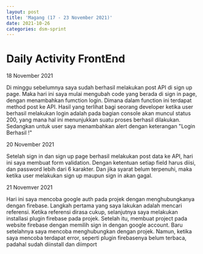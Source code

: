 ```yaml
---
layout: post
title: 'Magang (17 - 23 November 2021)'
date: 2021-10-26
categories: dsm-sprint
---
```


# Daily Activity FrontEnd

18 November 2021

Di minggu sebelumnya saya sudah berhasil melakukan post API di sign up page. Maka hari ini saya mulai mengubah code yang berada di sign in page, dengan menambahkan fumction login. Dimana dalam function ini terdapat method post ke API. Hasil yang terlihat bagi seorang developer ketika user berhasil melakukan login adalah pada bagian console akan muncul status 200, yang mana hal ini menunjukkan suatu proses berhasil dilakukan. Sedangkan untuk user saya menambahkan alert dengan keterangan "Login Berhasil !"

20 November 2021

Setelah sign in dan sign up page berhasil melakukan post data ke API, hari ini saya membuat form validation. Dengan ketentuan setiap field harus diisi, dan password lebih dari 6 karakter. Dan jika syarat belum terpenuhi, maka ketika user melakukan sign up maupun sign in akan gagal.

21 Novemver 2021

Hari ini saya mencoba google auth pada projek dengan menghubungkanya dengan firebase. Langkah pertama yang saya lakukan adalah mencari referensi. Ketika referensi dirasa cukup, selanjutnya saya melakukan installasi plugin firebase pada projek. Setelah itu, membuat project pada website firebase dengan memilih sign in dengan google account. Baru setelahnya saya mencoba menghubungkan dengan projek. Namun, ketika saya mencoba terdapat error, seperti plugin firebasenya belum terbaca, padahal sudah diinstall dan diimport